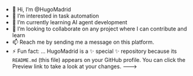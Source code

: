 - 👋 Hi, I’m @HugoMadrid
- 👀 I’m interested in task automation 
- 🌱 I’m currently learning AI agent development 
- 💞️ I’m looking to collaborate on any project where I can contribute and learn
- 📫 Reach me by sending me a message on this platform.
- ⚡ Fun fact: ...
  HugoMadrid is a ✨ special ✨ repository because its `README.md` (this file) appears on your GitHub profile.
You can click the Preview link to take a look at your changes.
--->
